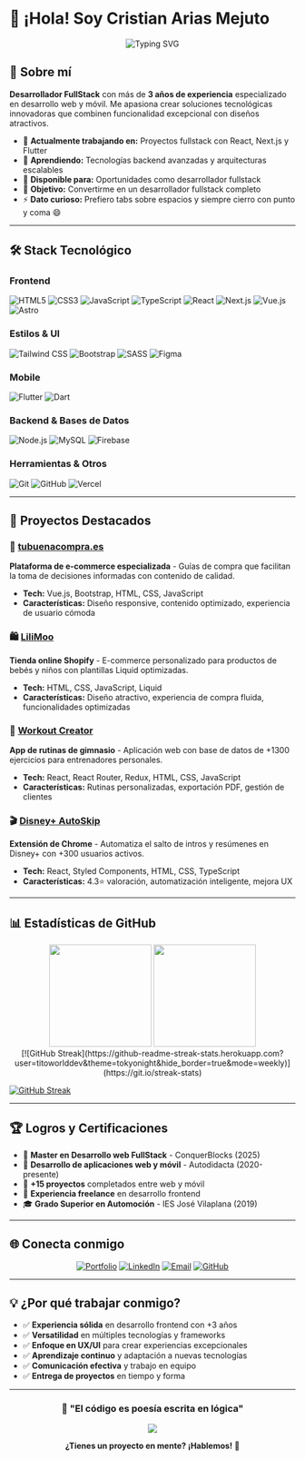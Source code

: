 # 👋 ¡Hola! Soy Cristian Arias Mejuto

<div align="center">
  <img src="https://readme-typing-svg.herokuapp.com?font=Fira+Code&weight=600&size=28&duration=4000&pause=1000&color=3B82F6&center=true&vCenter=true&width=600&lines=Desarrollador+FullStack;Frontend+%2B+Backend;React+%7C+Vue+%7C+Flutter;Creando+experiencias+digitales" alt="Typing SVG" />
</div>

## 🚀 Sobre mí

**Desarrollador FullStack** con más de **3 años de experiencia** especializado en desarrollo web y móvil. Me apasiona crear soluciones tecnológicas innovadoras que combinen funcionalidad excepcional con diseños atractivos.

- 🔭 **Actualmente trabajando en:** Proyectos fullstack con React, Next.js y Flutter
- 🌱 **Aprendiendo:** Tecnologías backend avanzadas y arquitecturas escalables
- 💼 **Disponible para:** Oportunidades como desarrollador fullstack
- 🎯 **Objetivo:** Convertirme en un desarrollador fullstack completo
- ⚡ **Dato curioso:** Prefiero tabs sobre espacios y siempre cierro con punto y coma 😄

---

## 🛠️ Stack Tecnológico

### **Frontend**
![HTML5](https://img.shields.io/badge/HTML5-E34F26?style=for-the-badge&logo=html5&logoColor=white)
![CSS3](https://img.shields.io/badge/CSS3-1572B6?style=for-the-badge&logo=css3&logoColor=white)
![JavaScript](https://img.shields.io/badge/JavaScript-F7DF1E?style=for-the-badge&logo=javascript&logoColor=black)
![TypeScript](https://img.shields.io/badge/TypeScript-007ACC?style=for-the-badge&logo=typescript&logoColor=white)
![React](https://img.shields.io/badge/React-20232A?style=for-the-badge&logo=react&logoColor=61DAFB)
![Next.js](https://img.shields.io/badge/Next.js-000000?style=for-the-badge&logo=next.js&logoColor=white)
![Vue.js](https://img.shields.io/badge/Vue.js-4FC08D?style=for-the-badge&logo=vue.js&logoColor=white)
![Astro](https://img.shields.io/badge/Astro-FF5D01?style=for-the-badge&logo=astro&logoColor=white)

### **Estilos & UI**
![Tailwind CSS](https://img.shields.io/badge/Tailwind_CSS-38B2AC?style=for-the-badge&logo=tailwind-css&logoColor=white)
![Bootstrap](https://img.shields.io/badge/Bootstrap-563D7C?style=for-the-badge&logo=bootstrap&logoColor=white)
![SASS](https://img.shields.io/badge/SASS-CC6699?style=for-the-badge&logo=sass&logoColor=white)
![Figma](https://img.shields.io/badge/Figma-F24E1E?style=for-the-badge&logo=figma&logoColor=white)

### **Mobile**
![Flutter](https://img.shields.io/badge/Flutter-02569B?style=for-the-badge&logo=flutter&logoColor=white)
![Dart](https://img.shields.io/badge/Dart-0175C2?style=for-the-badge&logo=dart&logoColor=white)

### **Backend & Bases de Datos**
![Node.js](https://img.shields.io/badge/Node.js-43853D?style=for-the-badge&logo=node.js&logoColor=white)
![MySQL](https://img.shields.io/badge/MySQL-005C84?style=for-the-badge&logo=mysql&logoColor=white)
![Firebase](https://img.shields.io/badge/Firebase-039BE5?style=for-the-badge&logo=Firebase&logoColor=white)

### **Herramientas & Otros**
![Git](https://img.shields.io/badge/Git-F05032?style=for-the-badge&logo=git&logoColor=white)
![GitHub](https://img.shields.io/badge/GitHub-100000?style=for-the-badge&logo=github&logoColor=white)
![Vercel](https://img.shields.io/badge/Vercel-000000?style=for-the-badge&logo=vercel&logoColor=white)

---

## 🎯 Proyectos Destacados

### 🛒 [tubuenacompra.es](https://tubuenacompra.es/)
**Plataforma de e-commerce especializada** - Guías de compra que facilitan la toma de decisiones informadas con contenido de calidad.
- **Tech:** Vue.js, Bootstrap, HTML, CSS, JavaScript
- **Características:** Diseño responsive, contenido optimizado, experiencia de usuario cómoda

### 🛍️ [LiliMoo](https://lilimoo.com/)
**Tienda online Shopify** - E-commerce personalizado para productos de bebés y niños con plantillas Liquid optimizadas.
- **Tech:** HTML, CSS, JavaScript, Liquid
- **Características:** Diseño atractivo, experiencia de compra fluida, funcionalidades optimizadas

### 💪 [Workout Creator](https://workoutcreator.app/)
**App de rutinas de gimnasio** - Aplicación web con base de datos de +1300 ejercicios para entrenadores personales.
- **Tech:** React, React Router, Redux, HTML, CSS, JavaScript
- **Características:** Rutinas personalizadas, exportación PDF, gestión de clientes

### 🎬 [Disney+ AutoSkip](https://chromewebstore.google.com/detail/disney+-autoskip/nkhkilgfcbnblconmaldaobhhalldokb)
**Extensión de Chrome** - Automatiza el salto de intros y resúmenes en Disney+ con +300 usuarios activos.
- **Tech:** React, Styled Components, HTML, CSS, TypeScript
- **Características:** 4.3⭐ valoración, automatización inteligente, mejora UX

---

## 📊 Estadísticas de GitHub

<div align="center">
  <img height="180em" src="https://github-readme-stats.vercel.app/api?username=titoworlddev&show_icons=true&theme=tokyonight&include_all_commits=true&count_private=true&hide_border=true"/>
  <img height="180em" src="https://github-readme-stats.vercel.app/api/top-langs/?username=titoworlddev&layout=compact&langs_count=8&theme=tokyonight&hide_border=true"/>
</div>

<div align="center">
  [![GitHub Streak](https://github-readme-streak-stats.herokuapp.com?user=titoworlddev&theme=tokyonight&hide_border=true&mode=weekly)](https://git.io/streak-stats)
</div>

[![GitHub Streak](https://github-readme-streak-stats.herokuapp.com?user=titoworlddev&theme=tokyonight&hide_border=true&mode=weekly)](https://git.io/streak-stats)

---

## 🏆 Logros y Certificaciones

- 📱 **Master en Desarrollo web FullStack** - ConquerBlocks (2025)
- 📱 **Desarrollo de aplicaciones web y móvil** - Autodidacta (2020-presente)
- 🚀 **+15 proyectos** completados entre web y móvil
- 💼 **Experiencia freelance** en desarrollo frontend
- 🎓 **Grado Superior en Automoción** - IES José Vilaplana (2019)

---

## 🌐 Conecta conmigo

<div align="center">
  
[![Portfolio](https://img.shields.io/badge/Portfolio-FF5722?style=for-the-badge&logo=todoist&logoColor=white)](https://titoworld.dev)
[![LinkedIn](https://img.shields.io/badge/LinkedIn-0077B5?style=for-the-badge&logo=linkedin&logoColor=white)](https://www.linkedin.com/in/cristian-arias-mejuto/)
[![Email](https://img.shields.io/badge/Email-D14836?style=for-the-badge&logo=gmail&logoColor=white)](mailto:titocristian.am@gmail.com)
[![GitHub](https://img.shields.io/badge/GitHub-100000?style=for-the-badge&logo=github&logoColor=white)](https://github.com/titoworlddev)

</div>

---

## 💡 ¿Por qué trabajar conmigo?

- ✅ **Experiencia sólida** en desarrollo frontend con +3 años
- ✅ **Versatilidad** en múltiples tecnologías y frameworks
- ✅ **Enfoque en UX/UI** para crear experiencias excepcionales
- ✅ **Aprendizaje continuo** y adaptación a nuevas tecnologías
- ✅ **Comunicación efectiva** y trabajo en equipo
- ✅ **Entrega de proyectos** en tiempo y forma

---

<div align="center">
  
### 💬 "El código es poesía escrita en lógica"

![](https://quotes-github-readme.vercel.app/api?type=horizontal&theme=tokyonight)

**¿Tienes un proyecto en mente? ¡Hablemos!** 🚀

</div>

